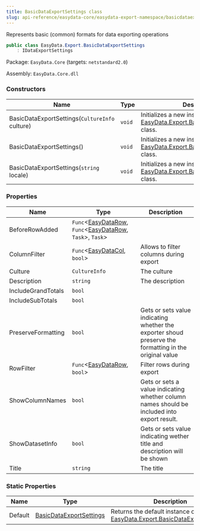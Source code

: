 ```yaml
---
title: BasicDataExportSettings class
slug: api-reference/easydata-core/easydata-export-namespace/basicdataexportsettings-class
---
```

Represents basic (common) formats for data exporting operations
```csharp
public class EasyData.Export.BasicDataExportSettings
    : IDataExportSettings

```
Package: `EasyData.Core` (targets: `netstandard2.0`)

Assembly: `EasyData.Core.dll`

### Constructors

| Name | Type | Description | 
| --- | --- | --- | 
| BasicDataExportSettings(`CultureInfo` culture) | `void` | Initializes a new instance of the [EasyData.Export.BasicDataExportSettings](/api-reference/easydata-core/easydata-export-namespace/basicdataexportsettings-class) class. | 
| BasicDataExportSettings() | `void` | Initializes a new instance of the [EasyData.Export.BasicDataExportSettings](/api-reference/easydata-core/easydata-export-namespace/basicdataexportsettings-class) class. | 
| BasicDataExportSettings(`string` locale) | `void` | Initializes a new instance of the [EasyData.Export.BasicDataExportSettings](/api-reference/easydata-core/easydata-export-namespace/basicdataexportsettings-class) class. | 


### Properties

| Name | Type | Description | 
| --- | --- | --- | 
| BeforeRowAdded | `Func`&lt;[EasyDataRow](/api-reference/easydata-core/easydata-namespace/easydatarow-class), `Func`&lt;[EasyDataRow](/api-reference/easydata-core/easydata-namespace/easydatarow-class), `Task`&gt;, `Task`&gt; |  | 
| ColumnFilter | `Func`&lt;[EasyDataCol](/api-reference/easydata-core/easydata-namespace/easydatacol-class), `bool`&gt; | Allows to filter columns during export | 
| Culture | `CultureInfo` | The culture | 
| Description | `string` | The description | 
| IncludeGrandTotals | `bool` |  | 
| IncludeSubTotals | `bool` |  | 
| PreserveFormatting | `bool` | Gets or sets value indicating whether the exporter shoud preserve the formatting in the original value | 
| RowFilter | `Func`&lt;[EasyDataRow](/api-reference/easydata-core/easydata-namespace/easydatarow-class), `bool`&gt; | Filter rows during export | 
| ShowColumnNames | `bool` | Gets or sets a value indicating whether column names should be included into export result. | 
| ShowDatasetInfo | `bool` | Gets or sets value indicating wether title and description will be shown | 
| Title | `string` | The title | 


### Static Properties

| Name | Type | Description | 
| --- | --- | --- | 
| Default | [BasicDataExportSettings](/api-reference/easydata-core/easydata-export-namespace/basicdataexportsettings-class) | Returns the default instance of [EasyData.Export.BasicDataExportSettings](/api-reference/easydata-core/easydata-export-namespace/basicdataexportsettings-class). |